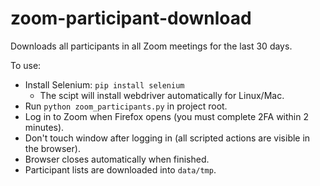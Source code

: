 # zoom-participant-download

Downloads all participants in all Zoom meetings for the last 30 days.

To use:
* Install Selenium: `pip install selenium`
  - The scipt will install webdriver automatically for Linux/Mac.
* Run `python zoom_participants.py` in project root.
* Log in to Zoom when Firefox opens (you must complete 2FA within 2
  minutes).
* Don't touch window after logging in (all scripted actions are
  visible in the browser).
* Browser closes automatically when finished.
* Participant lists are downloaded into `data/tmp`.


